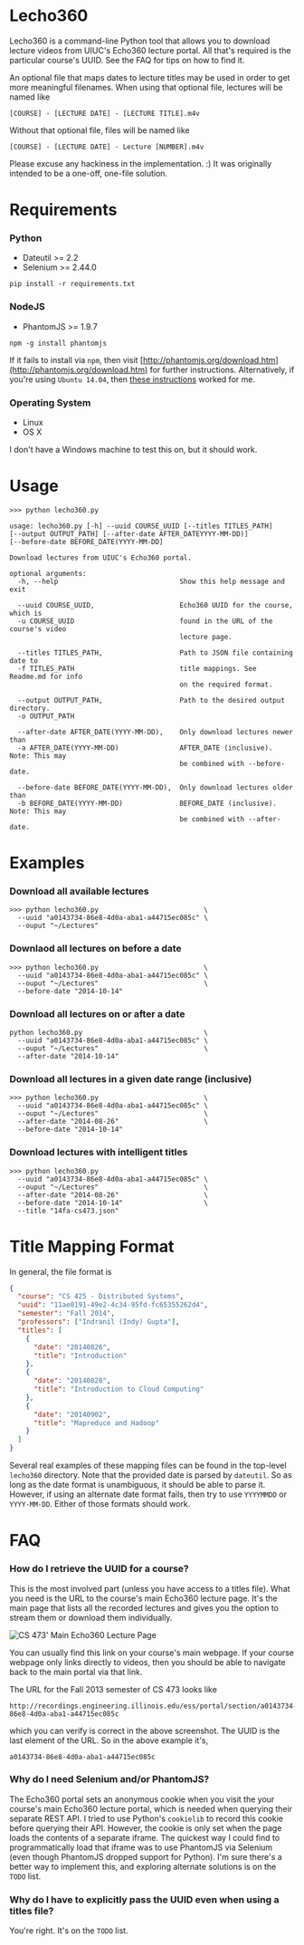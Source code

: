 # Lecho360 #

Lecho360 is a command-line Python tool that allows you to download lecture
videos from UIUC's Echo360 lecture portal. All that's required is the particular
course's UUID. See the FAQ for tips on how to find it.

An optional file that maps dates to lecture titles may be used in order to get more meaningful filenames. When using that optional file, lectures will be named
like
```
[COURSE] - [LECTURE DATE] - [LECTURE TITLE].m4v
```

Without that optional file, files will be named like

```
[COURSE] - [LECTURE DATE] - Lecture [NUMBER].m4v
```

Please excuse any hackiness in the implementation. :) It was originally intended to be a one-off, one-file solution.

# Requirements #

### Python ###
- Dateutil >= 2.2
- Selenium >= 2.44.0

```
pip install -r requirements.txt
```

### NodeJS ###
- PhantomJS >= 1.9.7

```
npm -g install phantomjs
```

If it fails to install via `npm`, then visit [http://phantomjs.org/download.htm](http://phantomjs.org/download.htm) for further instructions. Alternatively, if you're using `Ubuntu 14.04`, then [these instructions](http://sonnguyen.ws/install-nodejs-phantomjs-casperjs-ubuntu-14-04) worked for me. 

### Operating System ###
- Linux
- OS X

I don't have a Windows machine to test this on, but it should work.

# Usage #
```
>>> python lecho360.py

usage: lecho360.py [-h] --uuid COURSE_UUID [--titles TITLES_PATH]
[--output OUTPUT_PATH] [--after-date AFTER_DATEYYYY-MM-DD)]
[--before-date BEFORE_DATE(YYYY-MM-DD]

Download lectures from UIUC's Echo360 portal.

optional arguments:
  -h, --help                              Show this help message and exit

  --uuid COURSE_UUID,                     Echo360 UUID for the course, which is
  -u COURSE_UUID                          found in the URL of the course's video
                                          lecture page.

  --titles TITLES_PATH,                   Path to JSON file containing date to
  -f TITLES_PATH                          title mappings. See Readme.md for info
                                          on the required format.

  --output OUTPUT_PATH,                   Path to the desired output directory.
  -o OUTPUT_PATH

  --after-date AFTER_DATE(YYYY-MM-DD),    Only download lectures newer than
  -a AFTER_DATE(YYYY-MM-DD)               AFTER_DATE (inclusive). Note: This may
                                          be combined with --before-date.

  --before-date BEFORE_DATE(YYYY-MM-DD),  Only download lectures older than
  -b BEFORE_DATE(YYYY-MM-DD)              BEFORE_DATE (inclusive). Note: This may
                                          be combined with --after-date.
```
# Examples #

### Download all available lectures ###
```
>>> python lecho360.py                          \
  --uuid "a0143734-86e8-4d0a-aba1-a44715ec085c" \
  --ouput "~/Lectures"
```

### Downlaod all lectures on before a date ###
```
>>> python lecho360.py                          \
  --uuid "a0143734-86e8-4d0a-aba1-a44715ec085c" \
  --ouput "~/Lectures"                          \
  --before-date "2014-10-14"
```

### Download all lectures on or after a date ###
```
python lecho360.py                              \
  --uuid "a0143734-86e8-4d0a-aba1-a44715ec085c" \
  --ouput "~/Lectures"                          \
  --after-date "2014-10-14"
```

### Download all lectures in a given date range (inclusive) ###
```
>>> python lecho360.py                          \
  --uuid "a0143734-86e8-4d0a-aba1-a44715ec085c" \
  --ouput "~/Lectures"                          \
  --after-date "2014-08-26"                     \
  --before-date "2014-10-14"
```

### Download lectures with intelligent titles ###
```
>>> python lecho360.py
  --uuid "a0143734-86e8-4d0a-aba1-a44715ec085c" \
  --ouput "~/Lectures"                          \
  --after-date "2014-08-26"                     \
  --before-date "2014-10-14"                    \
  --title "14fa-cs473.json"
```

# Title Mapping Format #
In general, the file format is

```json
{
  "course": "CS 425 - Distributed Systems",
  "uuid": "11ae0191-49e2-4c34-95fd-fc65355262d4",
  "semester": "Fall 2014",
  "professors": ["Indranil (Indy) Gupta"],
  "titles": [
    {
      "date": "20140826",
      "title": "Introduction"
    },
    {
      "date": "20140828",
      "title": "Introduction to Cloud Computing"
    },
    {
      "date": "20140902",
      "title": "Mapreduce and Hadoop"
    }
  ]
}

```

Several real examples of these mapping files can be found in the top-level `lecho360` directory. Note that the provided date is parsed by `dateutil`. So as long as the date format is unambiguous, it should be able to parse it. However, if using an alternate date format fails, then try to use `YYYYMMDD` or `YYYY-MM-DD`. Either of those formats should work.


# FAQ #

### How do I retrieve the UUID for a course? ###
This is the most involved part (unless you have access to a titles file). What you need is the URL to the course's main Echo360 lecture page. It's the main page that lists all the recorded lectures and gives you the option to stream them or download them individually.

![CS 473' Main Echo360 Lecture Page](http://i.imgur.com/TfKRFhg.png)


You can usually find this link on your course's main webpage. If your course webpage only links directly to videos, then you should be able to navigate back to the main portal via that link.

The URL for the Fall 2013 semester of CS 473 looks like

```
http://recordings.engineering.illinois.edu/ess/portal/section/a0143734-86e8-4d0a-aba1-a44715ec085c
```

which you can verify is correct in the above screenshot. The UUID is the last element of the URL. So in the above example it's,

```
a0143734-86e8-4d0a-aba1-a44715ec085c
```

### Why do I need Selenium and/or PhantomJS? ###
The Echo360 portal sets an anonymous cookie when you visit the your course's main Echo360 lecture portal, which is needed when querying their separate REST API. I tried to use Python's `cookielib` to record this cookie before querying their API. However, the cookie is only set when the page loads the contents of a separate iframe. The quickest way I could find to programmatically load that iframe was to use PhantomJS via Selenium (even though PhantomJS dropped support for Python). I'm sure there's a better way to implement this, and exploring alternate solutions is on the `TODO` list.

### Why do I have to explicitly pass the UUID even when using a titles file? ###
You're right. It's on the `TODO` list.
